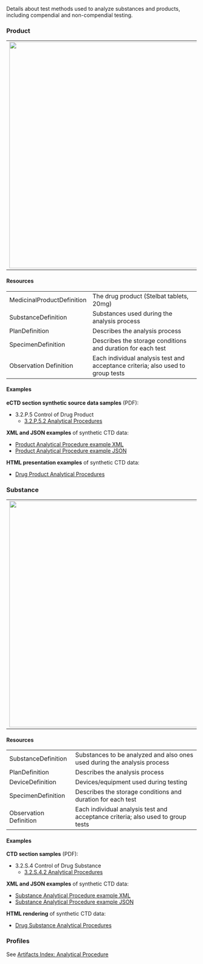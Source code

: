 Details about test methods used to analyze substances and products, including compendial and non-compendial testing.

### Product 


<table>
<tr><td><img src="analytical procedures.png" width="600"/></td></tr>
</table>

#### Resources
<table>

<tr><td>MedicinalProductDefinition</td><td>The drug product (Stelbat tablets, 20mg)</td></tr>
<tr><td>SubstanceDefinition</td><td>Substances used during the analysis process</td></tr>
<tr><td>PlanDefinition</td><td>Describes the analysis process</td></tr>
<tr><td>SpecimenDefinition</td><td>Describes the storage conditions and duration for each test</td></tr>
<tr><td>Observation Definition</td><td>Each individual analysis test and acceptance criteria; also used to group tests</td></tr>
</table>

#### Examples
**eCTD section synthetic source data samples** (PDF):
- 3.2.P.5 Control of Drug Product
    - <a href="https://github.com/HL7/uv-dx-pq/raw/master/input/examples-pdf/3.2.P.5.2_Analytical_Procedures-G1113-Assay-ID-Deg-Sample-Prep.pdf ">3.2.P.5.2 Analytical Procedures</a>

**XML and JSON examples** of synthetic CTD data:
- <a href="Bundle-bundle-analytical-procedure-pq-ex1-prod.xml.html">Product Analytical Procedure example XML</a>
- <a href="Bundle-bundle-analytical-procedure-pq-ex1-prod.json.html">Product Analytical Procedure example JSON</a>

**HTML presentation examples** of synthetic CTD data:
- <a href="anal_proc_rend_p.html">Drug Product Analytical Procedures</a>

### Substance
<table>
<tr><td><img src="substance_analytical_procedures.png" width="600"/></td></tr>

</table>
 
#### Resources
<table>

<tr><td>SubstanceDefinition</td><td>Substances to be analyzed and also ones used during the analysis process</td></tr>
<tr><td>PlanDefinition</td><td>Describes the analysis process</td></tr>
<tr><td>DeviceDefinition</td><td>Devices/equipment used during testing</td></tr>
<tr><td>SpecimenDefinition</td><td>Describes the storage conditions and duration for each test</td></tr>
<tr><td>Observation Definition</td><td>Each individual analysis test and acceptance criteria; also used to group tests</td></tr>
</table>

#### Examples
**CTD section samples** (PDF):
- 3.2.S.4 Control of Drug Substance
    - <a href="https://github.com/HL7/uv-dx-pq/raw/master/input/examples-pdf/3.2.S.4.2_Analytical_Procedures-G1112-PSD-Method.pdf ">3.2.S.4.2 Analytical Procedures</a>

**XML and JSON examples** of synthetic CTD data:
- <a href="Bundle-bundle-analytical-procedure-pq-ex2-sub.xml.html">Substance Analytical Procedure example XML</a>
- <a href="Bundle-bundle-analytical-procedure-pq-ex2-sub.json.html">Substance Analytical Procedure example JSON</a>

**HTML rendering** of synthetic CTD data:
- <a href="anal_proc_rend_s.html">Drug Substance Analytical Procedures</a>

### Profiles 
See [Artifacts Index: Analytical Procedure](artifacts.html#analytical-procedures)
